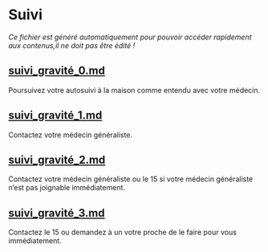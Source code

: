 
# Suivi

*Ce fichier est généré automatiquement pour pouvoir accéder rapidement aux contenus,il ne doit pas être édité !*


## [suivi_gravité_0.md](suivi_gravité_0.md)

Poursuivez votre autosuivi à la maison comme entendu avec votre médecin.



## [suivi_gravité_1.md](suivi_gravité_1.md)

Contactez votre médecin généraliste.



## [suivi_gravité_2.md](suivi_gravité_2.md)

Contactez votre médecin généraliste ou le 15 si votre médecin généraliste n’est pas joignable immédiatement.



## [suivi_gravité_3.md](suivi_gravité_3.md)

Contactez le 15 ou demandez à un votre proche de le faire pour vous immédiatement.


